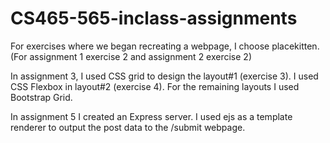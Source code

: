 # CS465-565-inclass-assignments

For exercises where we began recreating a webpage, I choose placekitten.
(For assignment 1 exercise 2 and assignment 2 exercise 2)

In assignment 3, I used CSS grid to design the layout#1 (exercise 3).
I used CSS Flexbox in layout#2 (exercise 4). For the remaining layouts I
used Bootstrap Grid.

In assignment 5 I created an Express server. I used ejs as a template renderer to
output the post data to the /submit webpage.
